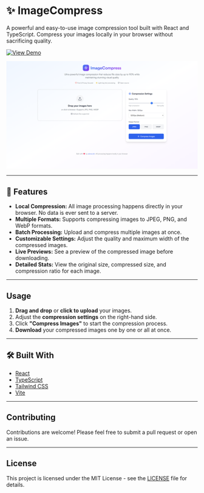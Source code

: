 # ✨ ImageCompress

A powerful and easy-to-use image compression tool built with React and TypeScript. Compress your images locally in your browser without sacrificing quality.

<a href="https://imgcmprs.netlify.app" target="_blank">
  <img src="https://img.shields.io/badge/View%20Demo-28a745?style=for-the-badge" alt="View Demo" />
</a>

![image](images/Screenshot%202025-07-21%20122234.png)

---

## 🚀 Features

- **Local Compression:** All image processing happens directly in your browser. No data is ever sent to a server.
- **Multiple Formats:** Supports compressing images to JPEG, PNG, and WebP formats.
- **Batch Processing:** Upload and compress multiple images at once.
- **Customizable Settings:** Adjust the quality and maximum width of the compressed images.
- **Live Previews:** See a preview of the compressed image before downloading.
- **Detailed Stats:** View the original size, compressed size, and compression ratio for each image.

---

## Usage

1. **Drag and drop** or **click to upload** your images.
2. Adjust the **compression settings** on the right-hand side.
3. Click **"Compress Images"** to start the compression process.
4. **Download** your compressed images one by one or all at once.

---

## 🛠️ Built With

- [React](https://reactjs.org/)
- [TypeScript](https://www.typescriptlang.org/)
- [Tailwind CSS](https://tailwindcss.com/)
- [Vite](https://vitejs.dev/)

---

## Contributing

Contributions are welcome! Please feel free to submit a pull request or open an issue.

---

## License

This project is licensed under the MIT License - see the [LICENSE](LICENSE) file for details.
